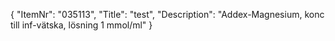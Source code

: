 {
  "ItemNr": "035113",
  "Title": "test",
  "Description": "Addex-Magnesium, konc till inf-vätska, lösning 1 mmol/ml"
}